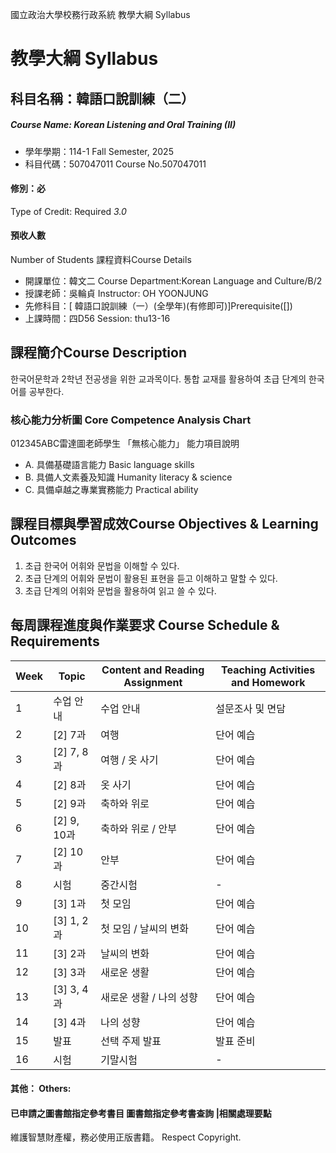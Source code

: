 國立政治大學校務行政系統 教學大綱 Syllabus
# 教學大綱 Syllabus
##  科目名稱：韓語口說訓練（二）
#####  Course Name: Korean Listening and Oral Training (II)
  * 學年學期：114-1 Fall Semester, 2025 
  * 科目代碼：507047011 Course No.507047011
#### 修別：必
Type of Credit: Required 
_3.0_
#### 預收人數
Number of Students
課程資料Course Details
  * 開課單位：韓文二 Course Department:Korean Language and Culture/B/2 
  * 授課老師：吳輪貞 Instructor: OH YOONJUNG 
  * 先修科目：[ 韓語口說訓練（一）(全學年)(有修即可)]Prerequisite([])
  * 上課時間：四D56 Session: thu13-16
##  課程簡介Course Description
한국어문학과 2학년 전공생을 위한 교과목이다. 통합 교재를 활용하여 초급 단계의 한국어를 공부한다.
###  核心能力分析圖 Core Competence Analysis Chart
012345ABC雷達圖老師學生
「無核心能力」 
能力項目說明
  * A. 具備基礎語言能力 Basic language skills
  * B. 具備人文素養及知識 Humanity literacy & science
  * C. 具備卓越之專業實務能力 Practical ability
##  課程目標與學習成效Course Objectives & Learning Outcomes 
1. 초급 한국어 어휘와 문법을 이해할 수 있다. 
2. 초급 단계의 어휘와 문법이 활용된 표현을 듣고 이해하고 말할 수 있다. 
3. 초급 단계의 어휘와 문법을 활용하여 읽고 쓸 수 있다.
##  每周課程進度與作業要求 Course Schedule & Requirements
Week |  Topic |  Content and Reading Assignment |  Teaching Activities and Homework  
---|---|---|---  
1 |  수업 안내 |  수업 안내 |  설문조사 및 면담  
2 |  [2] 7과 |  여행 |  단어 예습  
3 |  [2] 7, 8과 |  여행 / 옷 사기 |  단어 예습  
4 |  [2] 8과 |  옷 사기 |  단어 예습  
5 |  [2] 9과 |  축하와 위로 |  단어 예습  
6 |  [2] 9, 10과 |  축하와 위로 / 안부 |  단어 예습  
7 |  [2] 10과 |  안부 |  단어 예습  
8 |  시험 |  중간시험 |  -  
9 |  [3] 1과 |  첫 모임 |  단어 예습  
10 |  [3] 1, 2과 |  첫 모임 / 날씨의 변화 |  단어 예습  
11 |  [3] 2과 |  날씨의 변화 |  단어 예습  
12 |  [3] 3과 |  새로운 생활 |  단어 예습  
13 |  [3] 3, 4과 |  새로운 생활 / 나의 성향 |  단어 예습  
14 |  [3] 4과 |  나의 성향 |  단어 예습  
15 |  발표 |  선택 주제 발표 |  발표 준비  
16 |  시험 |  기말시험 |  -  
####  其他： Others:
####  已申請之圖書館指定參考書目  圖書館指定參考書查詢 |相關處理要點
維護智慧財產權，務必使用正版書籍。 Respect Copyright.